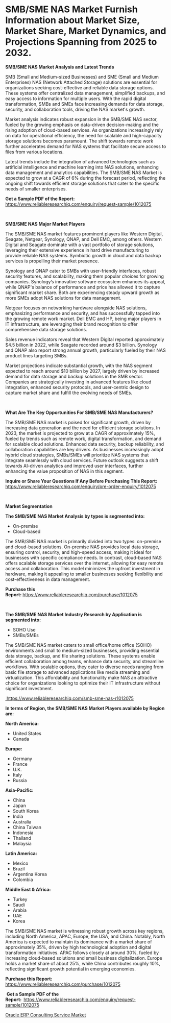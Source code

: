 <p><h1>SMB/SME NAS Market Furnish Information about Market Size, Market Share, Market Dynamics, and Projections Spanning from 2025 to 2032.</h1></p><p><strong>SMB/SME NAS Market Analysis and Latest Trends</strong></p>
<p><p>SMB (Small and Medium-sized Businesses) and SME (Small and Medium Enterprises) NAS (Network Attached Storage) solutions are essential for organizations seeking cost-effective and reliable data storage options. These systems offer centralized data management, simplified backups, and easy access to information for multiple users. With the rapid digital transformation, SMBs and SMEs face increasing demands for data storage, security, and collaboration tools, driving the NAS market's growth.</p><p>Market analysis indicates robust expansion in the SMB/SME NAS sector, fueled by the growing emphasis on data-driven decision-making and the rising adoption of cloud-based services. As organizations increasingly rely on data for operational efficiency, the need for scalable and high-capacity storage solutions becomes paramount. The shift towards remote work further accelerates demand for NAS systems that facilitate secure access to files from various locations.</p><p>Latest trends include the integration of advanced technologies such as artificial intelligence and machine learning into NAS solutions, enhancing data management and analytics capabilities. The SMB/SME NAS Market is expected to grow at a CAGR of 6% during the forecast period, reflecting the ongoing shift towards efficient storage solutions that cater to the specific needs of smaller enterprises.</p></p>
<p><strong>Get a Sample PDF of the Report:&nbsp;</strong> <a href="https://www.reliableresearchiq.com/enquiry/request-sample/1012075?utm_campaign=3097&utm_medium=2&utm_source=Github&utm_content=ia&utm_term=11032025&utm_id=smbsme-nas">https://www.reliableresearchiq.com/enquiry/request-sample/1012075</a></p>
<p>&nbsp;</p>
<p><strong>SMB/SME NAS Major Market Players</strong></p>
<p><p>The SMB/SME NAS market features prominent players like Western Digital, Seagate, Netgear, Synology, QNAP, and Dell EMC, among others. Western Digital and Seagate dominate with a vast portfolio of storage solutions, leveraging their extensive experience in hard drive manufacturing to provide reliable NAS systems. Symbiotic growth in cloud and data backup services is propelling their market presence. </p><p>Synology and QNAP cater to SMBs with user-friendly interfaces, robust security features, and scalability, making them popular choices for growing companies. Synology’s innovative software ecosystem enhances its appeal, while QNAP's balance of performance and price has allowed it to capture significant market share. Both are experiencing steady upward growth as more SMEs adopt NAS solutions for data management.</p><p>Netgear focuses on networking hardware alongside NAS solutions, emphasizing performance and security, and has successfully tapped into the growing remote work market. Dell EMC and HP, being major players in IT infrastructure, are leveraging their brand recognition to offer comprehensive data storage solutions.</p><p>Sales revenue indicators reveal that Western Digital reported approximately $4.5 billion in 2022, while Seagate recorded around $3 billion. Synology and QNAP also report strong annual growth, particularly fueled by their NAS product lines targeting SMBs.</p><p>Market projections indicate substantial growth, with the NAS segment expected to reach around $10 billion by 2027, largely driven by increased demand for data storage and backup solutions in the SMB sector. Companies are strategically investing in advanced features like cloud integration, enhanced security protocols, and user-centric design to capture market share and fulfill the evolving needs of SMEs.</p></p>
<p>&nbsp;</p>
<p><strong>What Are The Key Opportunities For SMB/SME NAS Manufacturers?</strong></p>
<p><p>The SMB/SME NAS market is poised for significant growth, driven by increasing data generation and the need for efficient storage solutions. In 2023, the market is projected to grow at a CAGR of approximately 15%, fueled by trends such as remote work, digital transformation, and demand for scalable cloud solutions. Enhanced data security, backup reliability, and collaboration capabilities are key drivers. As businesses increasingly adopt hybrid cloud strategies, SMBs/SMEs will prioritize NAS systems that integrate seamlessly with cloud services. Future outlook suggests a shift towards AI-driven analytics and improved user interfaces, further enhancing the value proposition of NAS in this segment.</p></p>
<p><strong>Inquire or Share Your Questions If Any Before Purchasing This Report:</strong> <a href="https://www.reliableresearchiq.com/enquiry/pre-order-enquiry/1012075?utm_campaign=3097&utm_medium=2&utm_source=Github&utm_content=ia&utm_term=11032025&utm_id=smbsme-nas">https://www.reliableresearchiq.com/enquiry/pre-order-enquiry/1012075</a></p>
<p>&nbsp;</p>
<p><strong>Market Segmentation</strong></p>
<p><strong>The SMB/SME NAS Market Analysis by types is segmented into:</strong></p>
<p><ul><li>On-premise</li><li>Cloud-based</li></ul></p>
<p><p>The SMB/SME NAS market is primarily divided into two types: on-premise and cloud-based solutions. On-premise NAS provides local data storage, ensuring control, security, and high-speed access, making it ideal for businesses with specific compliance needs. In contrast, cloud-based NAS offers scalable storage services over the internet, allowing for easy remote access and collaboration. This model minimizes the upfront investment in hardware, making it appealing to smaller businesses seeking flexibility and cost-effectiveness in data management.</p></p>
<p><strong>Purchase this Report:&nbsp;</strong><a href="https://www.reliableresearchiq.com/purchase/1012075?utm_campaign=3097&utm_medium=2&utm_source=Github&utm_content=ia&utm_term=11032025&utm_id=smbsme-nas">https://www.reliableresearchiq.com/purchase/1012075</a></p>
<p>&nbsp;</p>
<p><strong>The SMB/SME NAS Market Industry Research by Application is segmented into:</strong></p>
<p><ul><li>SOHO Use</li><li>SMBs/SMEs</li></ul></p>
<p><p>The SMB/SME NAS market caters to small office/home office (SOHO) environments and small to medium-sized businesses, providing essential data storage, backup, and file sharing solutions. These systems enable efficient collaboration among teams, enhance data security, and streamline workflows. With scalable options, they cater to diverse needs ranging from basic file storage to advanced applications like media streaming and virtualization. This affordability and functionality make NAS an attractive choice for organizations looking to optimize their IT infrastructure without significant investment.</p></p>
<p><a href="https://www.reliableresearchiq.com/smb-sme-nas-r1012075?utm_campaign=3097&utm_medium=2&utm_source=Github&utm_content=ia&utm_term=11032025&utm_id=smbsme-nas">&nbsp;https://www.reliableresearchiq.com/smb-sme-nas-r1012075</a></p>
<p><strong>In terms of Region, the SMB/SME NAS Market Players available by Region are:</strong></p>
<p>
    <p> <strong> North America: </strong>
        <ul>
            <li>United States</li>
            <li>Canada</li>
        </ul>
        </p> 
    <p> <strong> Europe: </strong>
        <ul>
            <li>Germany</li>
            <li>France</li>
            <li>U.K.</li>
            <li>Italy</li>
            <li>Russia</li>
        </ul>
        </p> 
    <p> <strong> Asia-Pacific: </strong>
        <ul>
            <li>China</li>
            <li>Japan</li>
            <li>South Korea</li>
            <li>India</li>
            <li>Australia</li>
            <li>China Taiwan</li>
            <li>Indonesia</li>
            <li>Thailand</li>
            <li>Malaysia</li>
        </ul>
        </p> 
    <p> <strong> Latin America: </strong>
        <ul>
            <li>Mexico</li>
            <li>Brazil</li>
            <li>Argentina Korea</li>
            <li>Colombia</li>
        </ul>
        </p> 
    <p> <strong> Middle East & Africa: </strong>
        <ul>
            <li>Turkey</li>
            <li>Saudi</li>
            <li>Arabia</li>
            <li>UAE</li>
            <li>Korea</li>
        </ul>
    </p>
    </p>
<p><p>The SMB/SME NAS market is witnessing robust growth across key regions, including North America, APAC, Europe, the USA, and China. Notably, North America is expected to maintain its dominance with a market share of approximately 35%, driven by high technological adoption and digital transformation initiatives. APAC follows closely at around 30%, fueled by increasing cloud-based solutions and small business digitalization. Europe holds a market share of about 25%, while China contributes roughly 10%, reflecting significant growth potential in emerging economies.</p></p>
<p><strong>Purchase this Report: </strong><a href="https://www.reliableresearchiq.com/purchase/1012075?utm_campaign=3097&utm_medium=2&utm_source=Github&utm_content=ia&utm_term=11032025&utm_id=smbsme-nas">https://www.reliableresearchiq.com/purchase/1012075</a></p>
<p>&nbsp;<strong>Get a Sample PDF of the Report:&nbsp;&nbsp;</strong><a href="https://www.reliableresearchiq.com/enquiry/request-sample/1012075?utm_campaign=3097&utm_medium=2&utm_source=Github&utm_content=ia&utm_term=11032025&utm_id=smbsme-nas">https://www.reliableresearchiq.com/enquiry/request-sample/1012075</a></p>
<p><strong></strong></p>
<p><p><a href="https://github.com/hiwatchucuy/Market-Research-Report-List-1/blob/main/oracle-erp-consulting-service-market.md?utm_campaign=3097&utm_medium=2&utm_source=Github&utm_content=ia&utm_term=11032025&utm_id=smbsme-nas">Oracle ERP Consulting Service Market</a></p></p>